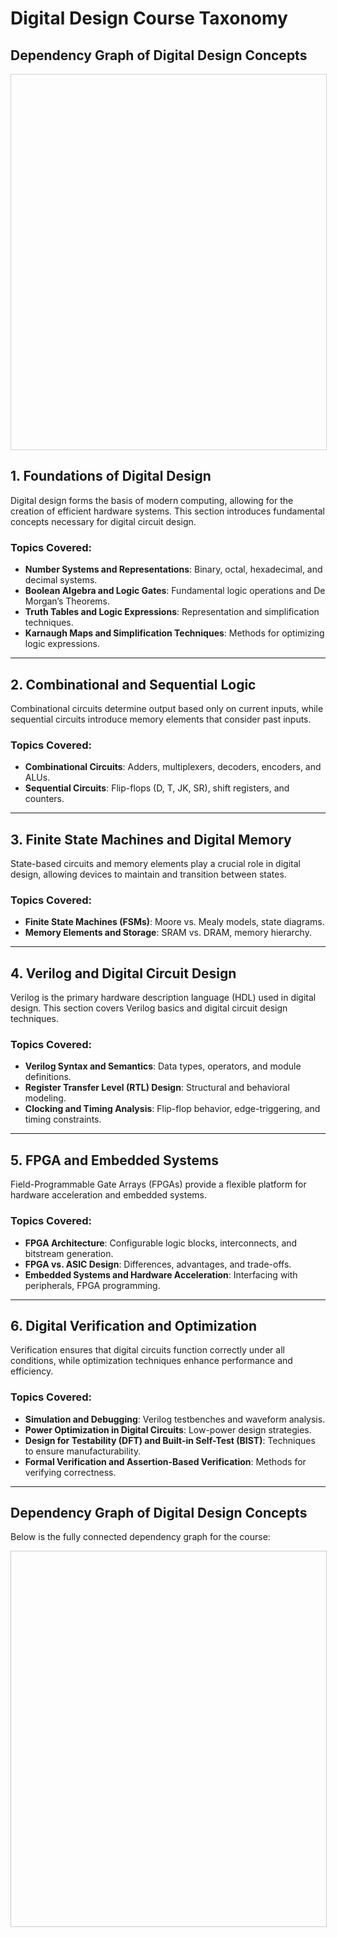 # Digital Design Course Taxonomy 

## Dependency Graph of Digital Design Concepts

<div id="mynetwork" style="width: 100%; height: 600px; border: 1px solid lightgray;"></div>

<script src="https://cdnjs.cloudflare.com/ajax/libs/vis/4.21.0/vis.min.js"></script>
<script src="/umn-senior-design/introduction/dependency_graph.js"></script>
<script>
    drawGraph();
</script>

## 1. Foundations of Digital Design
Digital design forms the basis of modern computing, allowing for the creation of efficient hardware systems. This section introduces fundamental concepts necessary for digital circuit design.

### Topics Covered:
- **Number Systems and Representations**: Binary, octal, hexadecimal, and decimal systems.
- **Boolean Algebra and Logic Gates**: Fundamental logic operations and De Morgan’s Theorems.
- **Truth Tables and Logic Expressions**: Representation and simplification techniques.
- **Karnaugh Maps and Simplification Techniques**: Methods for optimizing logic expressions.

---

## 2. Combinational and Sequential Logic
Combinational circuits determine output based only on current inputs, while sequential circuits introduce memory elements that consider past inputs.

### Topics Covered:
- **Combinational Circuits**: Adders, multiplexers, decoders, encoders, and ALUs.
- **Sequential Circuits**: Flip-flops (D, T, JK, SR), shift registers, and counters.

---

## 3. Finite State Machines and Digital Memory
State-based circuits and memory elements play a crucial role in digital design, allowing devices to maintain and transition between states.

### Topics Covered:
- **Finite State Machines (FSMs)**: Moore vs. Mealy models, state diagrams.
- **Memory Elements and Storage**: SRAM vs. DRAM, memory hierarchy.

---

## 4. Verilog and Digital Circuit Design
Verilog is the primary hardware description language (HDL) used in digital design. This section covers Verilog basics and digital circuit design techniques.

### Topics Covered:
- **Verilog Syntax and Semantics**: Data types, operators, and module definitions.
- **Register Transfer Level (RTL) Design**: Structural and behavioral modeling.
- **Clocking and Timing Analysis**: Flip-flop behavior, edge-triggering, and timing constraints.

---

## 5. FPGA and Embedded Systems
Field-Programmable Gate Arrays (FPGAs) provide a flexible platform for hardware acceleration and embedded systems.

### Topics Covered:
- **FPGA Architecture**: Configurable logic blocks, interconnects, and bitstream generation.
- **FPGA vs. ASIC Design**: Differences, advantages, and trade-offs.
- **Embedded Systems and Hardware Acceleration**: Interfacing with peripherals, FPGA programming.

---

## 6. Digital Verification and Optimization
Verification ensures that digital circuits function correctly under all conditions, while optimization techniques enhance performance and efficiency.

### Topics Covered:
- **Simulation and Debugging**: Verilog testbenches and waveform analysis.
- **Power Optimization in Digital Circuits**: Low-power design strategies.
- **Design for Testability (DFT) and Built-in Self-Test (BIST)**: Techniques to ensure manufacturability.
- **Formal Verification and Assertion-Based Verification**: Methods for verifying correctness.

---

## Dependency Graph of Digital Design Concepts

Below is the fully connected dependency graph for the course:

<div id="dependency-graph" style="width: 100%; height: 600px; border: 1px solid #ccc;"></div>

<script src="dependency_graph.js"></script>  <!-- ✅ Updated path -->


